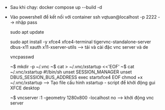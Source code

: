 + Sau khi chạy:
    docker compose up --build -d

+ Vào powershell để kết nối với container
    ssh vqtuan@localhost -p 2222  --> nhập pass

    sudo apt update

    sudo apt install -y xfce4 xfce4-terminal tigervnc-standalone-server dbus-x11 xauth x11-xserver-utils
--> tải  và cài đặc vnc server và de

    vncpasswd

    ~$ mkdir -p ~/.vnc
    ~$ cat > ~/.vnc/xstartup <<'EOF'
    ~$ cat ~/.vnc/xstartup
       #!/bin/sh
    unset SESSION_MANAGER
    unset DBUS_SESSION_BUS_ADDRESS
    exec startxfce4
    EOF
    chmod +x ~/.vnc/xstartup
--> Tạo file cấu hình xstartup - script để khởi động gui XFCE desktop

    ~$ vncserver :1 -geometry 1280x800 -localhost no
--> khởi động vnc server

